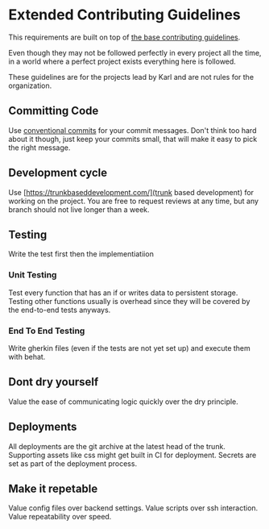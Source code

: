 # Extended Contributing Guidelines

This requirements are built on top of [the base contributing guidelines](./CONTRIBUTING.md).

Even though they may not be followed perfectly in every project all the time, in a world where a perfect project exists everything here is followed.

These guidelines are for the projects lead by Karl and are not rules for the organization.

## Committing Code

Use [conventional commits](https://www.conventionalcommits.org/en/v1.0.0/) for your commit messages. Don't think too hard about it though, just keep your commits small, that will make it easy to pick the right message.

## Development cycle 

Use [https://trunkbaseddevelopment.com/](trunk based development) for working on the project. You are free to request reviews at any time, but any branch should not live longer than a week.

## Testing

Write the test first then the implementiatiion

### Unit Testing

Test every function that has an if or writes data to persistent storage. Testing other functions usually is overhead since they will be covered by the end-to-end tests anyways.

### End To End Testing

Write gherkin files (even if the tests are not yet set up) and execute them with behat.

## Dont dry yourself

Value the ease of communicating logic quickly over the dry principle. 

## Deployments

All deployments are the git archive at the latest head of the trunk. Supporting assets like css might get built in CI for deployment. Secrets are set as part of the deployment process.

## Make it repetable

Value config files over backend settings. Value scripts over ssh interaction. Value repeatability over speed.
